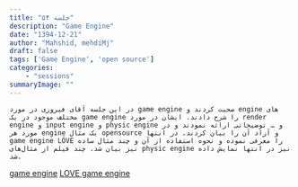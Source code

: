 ```yaml
---
title: "جلسه ۵۴"
description: "Game Engine"
date: "1394-12-21"
author: "Mahshid, mehdiMj"
draft: false
tags: ['Game Engine', 'open source']
categories:
    - "sessions"
summaryImage: ""
---
```

    در این جلسه آقای فیروزی در مورد game engine صحبت کردند و engine های مختلف موجود در یک game engine را شرح دادند. ایشان در مورد render engine و input engine و physic engine و … توضیحاتی ارائه نمودند و در مورد هر engine یک مثال opensource و آزاد آن را بیان کردند. در انتها game engine LÖVE را معرفی نموده و نحوه استفاده از آن و چند مثال ساده نیز بیان شد. چند فیلم از مثال‌های physic engine نیز در انتها نمایش داده شد.

[game engine](https://shirazlug.ir/wp-content/uploads/2016/03/game-engine.odp)
[LOVE game engine](https://shirazlug.ir/wp-content/uploads/2016/03/love2d.odp)

